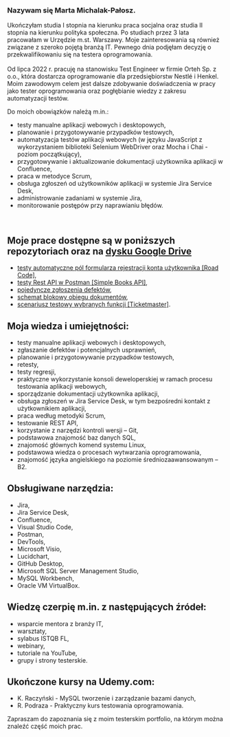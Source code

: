 ### Nazywam się Marta Michalak-Pałosz. 
Ukończyłam studia I stopnia na kierunku praca socjalna oraz studia II stopnia na kierunku polityka społeczna. Po studiach przez 3 lata pracowałam w Urzędzie m.st. Warszawy. 
Moje zainteresowania są również związane z szeroko pojętą branżą IT. Pewnego dnia podjęłam decyzję o przekwalifikowaniu się na testera oprogramowania. 
</br></br>
Od lipca 2022 r. pracuję na stanowisku Test Engineer w firmie Orteh Sp. z o.o., która dostarcza oprogramowanie dla przedsiębiorstw Nestlé i Henkel. 
</br>
Moim zawodowym celem jest dalsze zdobywanie doświadczenia w pracy jako tester oprogramowania oraz pogłębianie wiedzy z zakresu automatyzacji testów. 

Do moich obowiązków należą m.in.:
- testy manualne aplikacji webowych i desktopowych,
- planowanie i przygotowywanie przypadków testowych,
- automatyzacja testów aplikacji webowych (w języku JavaScript z wykorzystaniem biblioteki Selenium WebDriver oraz Mocha i Chai - poziom początkujący),
- przygotowywanie i aktualizowanie dokumentacji użytkownika aplikacji w Confluence,
- praca w metodyce Scrum,
- obsługa zgłoszeń od użytkowników aplikacji w systemie Jira Service Desk, 
- administrowanie zadaniami w systemie Jira,
- monitorowanie postępów przy naprawianiu błędów.
</br>
  
## Moje prace dostępne są w poniższych repozytoriach oraz na [dysku Google Drive](https://drive.google.com/drive/folders/1KpHOww8E_MPljYk9mYp4XteJLxHAEEPb?usp=sharing)
- [testy automatyczne pól formularza rejestracji konta użytkownika [Road Code]](https://github.com/MichalakMarta/Road-Code),
- [testy Rest API w Postman [Simple Books API]](https://github.com/MichalakMarta/Simple_Books_API),
- [pojedyncze zgłoszenia defektów](https://drive.google.com/file/d/1v4HZOU5SyIvD7XQNblJpExrqVVs7PuwW/view),
- [schemat blokowy obiegu dokumentów](https://github.com/MichalakMarta/Schematy_blokowe/blob/main/Workflow%20schema.pdf),
- [scenariusz testowy wybranych funkcji [Ticketmaster]](https://github.com/MichalakMarta/Ticketmaster).


## Moja wiedza i umiejętności:
- testy manualne aplikacji webowych i desktopowych,
- zgłaszanie defektów i potencjalnych usprawnień,
- planowanie i przygotowywanie przypadków testowych,
- retesty,
- testy regresji,
- praktyczne wykorzystanie konsoli deweloperskiej w ramach procesu testowania aplikacji webowych,
- sporządzanie dokumentacji użytkownika aplikacji,
- obsługa zgłoszeń w Jira Service Desk, w tym bezpośredni kontakt z użytkownikiem aplikacji,
- praca według metodyki Scrum,
- testowanie REST API,
- korzystanie z narzędzi kontroli wersji – Git,
- podstawowa znajomość baz danych SQL,
- znajomość głównych komend systemu Linux,
- podstawowa wiedza o procesach wytwarzania oprogramowania,
- znajomość języka angielskiego na poziomie średniozaawansowanym – B2.


## Obsługiwane narzędzia:
- Jira,
- Jira Service Desk,
- Confluence,
- Visual Studio Code,
- Postman,
- DevTools,
- Microsoft Visio,
- Lucidchart,
- GitHub Desktop,
- Microsoft SQL Server Management Studio,
- MySQL Workbench,
- Oracle VM VirtualBox.

## Wiedzę czerpię m.in. z następujących źródeł:
- wsparcie mentora z branży IT,
- warsztaty,
- sylabus ISTQB FL,
- webinary,
- tutoriale na YouTube,
- grupy i strony testerskie. 

## Ukończone kursy na Udemy.com:
- K. Raczyński - MySQL tworzenie i zarządzanie bazami danych,
- R. Podraza - Praktyczny kurs testowania oprogramowania.


Zapraszam do zapoznania się z moim testerskim portfolio, na którym można znaleźć część moich prac.
